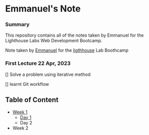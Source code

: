 # Emmanuel's Note

### Summary 

This repository contains all of the notes taken by Emmanuel for the Lighthouse Labs Web Development Bootcamp.

Note taken by [Emmanuel](https://github.com//emanuelbalogun) for the [ligthhouse](https://lighthouselabs.ca) Lab Boothcamp
### First Lecture 22 Apr, 2023
[] Solve a problem using iterative method

[] learnt Git workflow

## Table of Content
* [Week 1](/Week_1) 
  * [Day 1](/Week_1/Day_1)
  * Day 2
* Week 2

